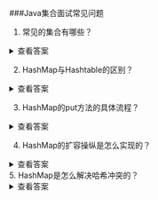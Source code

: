 ###Java集合面试常见问题

1. 常见的集合有哪些？

<details>
  <summary>查看答案</summary>
  <div>
    <p>Collection接口和Map接口是所有集合框架的父接口</p>
    <p>Collection接口主要的子接口有：List和Set</p>
    <p>Map接口的主要实现有：HashMap，Hashtable，LinkedHashMap，TreeMap，ConcurrentHashMap，Properties</p>
    <p>List接口的主要实现有：ArrayList，LinkedList，Vector，Stack</p>
    <p>Set接口的主要实现有：HashSet，TreeSet，LinkedHashSet
  </div>
</details>

2. HashMap与Hashtable的区别？

<details>
	<summary>查看答案</summary>
	<div>
		<table>
			<tr>
				<th>HashMap</th>
				<th>Hashtable</th>
			</tr>
			<tr>
				<td>非同步，线程不安全</td>
				<td>使用了synchronized关键字，线程安全</td>
			</tr>
			<tr>
				<td>允许k-v为null</td>
				<td>不允许k-v为null</td>
			</tr>
			<tr>
				<td>继承AbstractMap类</td>
				<td>继承Dictionary类</td>
			</tr>
		</table>
	</div>
</details>

3. HashMap的put方法的具体流程？

<details>
	<summary>查看答案</summary>
	<link>
	<a href = "https://www.jianshu.com/p/939b8a672070">图片来源</a>
	<img src="../../resources/images/collection/map_put.png" />
</details>

4. HashMap的扩容操纵是怎么实现的？
<details>
	<summary>查看答案</summary>
	<div>
		<p>HashMap的扩容分两种情况</p>
		<ol>
			<li>
			初始化哈希表，采用指定或者默认值方法
			</li>
      <li>
      <p>如果扩容前数组容量超过最大值(2^30)，则不在扩容</p>
			<p>如果没有超过最大值，并且当前容量的两倍也未超过最大值，则扩容为原来的两倍</p>
      </li>
			</ol>
			扩容后将每一个bucket移动到新的bucket当中
	</div>
</details>
5. HashMap是怎么解决哈希冲突的？
<details>
	<summary>查看答案</summary>
	<div>
		<ol>
			<li>什么是哈希？</li>
			<p>Hash，一般翻译为"散列"，也有直译为"哈希"，就是把任意长度的输入通过散列算法变换成固定长度的输出，该输出就是散列值(哈希值)。这种转换是一种压缩映射，不同的输入可能存在相同的输入，所以不可能从散列值来确定唯一的输入值</p>
			<p>所有的散列函数都具有一个特性：根据同一散列函数计算出来的散列值如果不同，那么输入值一定不同，但如果计算出来的散列值相同，输入值不一定相同</p>
			<li>什么是哈希冲突？</li>
			<p>当两个不同的输入通过同一个散列函数计算出相同的哈希值，被称作哈希碰撞(冲突)</p>
			<li>JDK1.8中首先通过两次扰动来降低哈希冲突的概率，然后使用链表法来链接拥有相同的hash值数据，如果链表的长度超过8，则将链表转换为红黑树，来降低遍历的时间复杂度{O(n)>O(logn)}</li>
		</ol>
	</div>
<details>

6. HashMap为什么不直接使用hashCode()处理后的哈希值直接作为table下标？
<details>
	<summary>查看答案</summary>
	<div>
		<p>
			hashcode()返回的是int整型，取值范围为-(2^31)~(2^31-1)，约40亿的空间，而HashMap的容量范围的是16~2^30， HashMap通常情况下是取不到最大值，并且设备也很难提供这么多存储空间，从而导致hashcode()计算出的hash值可能不在数组大小范围内，导致无法匹配存储位置
		<p>
		<p>如何解决?</p>
		<p>HashMap实现了自己的hash()方法，通过两次扰动使得它自己的哈希值高低位自行进行异或运算，降低了哈希碰撞概率也使得数据分布更均匀</p>
		<p>在保证数组长度是2的幂次方的时候，使用hash()运算的值与(数组长度-1)进行&amp;运算，从而比取余更加有效率</p>
		<p>为什么数组长度要保证为2的幂次方呢？</p>
		<p>只有当数组长度是2的幂次方，h&amp;(length-1)才等价于h%length，既实现了key的定位，又减少了冲突次数，并且提高了效率</p>
		<p>如果length为2的幂次方，则length-1转化成二进制一定是1111....形式，如果length不是2的幂次方，比如15，则length-1为14，对应二进制位1110，则会造成冲突概率增加，造成资源浪费</p>
		<p>为什么是两次扰动</p>
		<p>为了加大哈希值低位的随机性，使分布更均匀，两次就够了，已经达到了高地位参与运算的目的</p>
	</div>
</details>

7. HashMap在JDK1.7和JDK1.8中有哪些不同？


9. 为什么HashMap中String，Integer这样的包装类适合作为Key？
10. ConcurrentHashMap和Hashtable的区别？
11. Java集合的快速失败机制"fail-fast"？
12. ArrayList和Vector区别？
<details>
	<summary>查看答案</summary>
	<div>
		<table>
			<tr>
				<th>ArrayList</th>
				<th>Vector</th>
			</tr>
			<tr>
				<td>非同步</td>
				<td>同步，加了synchronized关键字</td>
			</tr>
			<tr>
				<td>容量扩充规则是（原容量+原容量*2）</td>
				<td>容易扩充规则是2倍原容量</td>
			</tr>
		</table>
	</div>
</details>

12. ArrayList和LinkedList区别？
<details>
	<summary>查看答案</summary>
	<div>
		<table>
			<tr>
				<th>ArrayList</th>
				<th>LinkedList</th>
			</tr>
			<tr>
				<td>底层动态数组</td>
				<td>底层双向链表，实现了List和Deque</td>
			</tr>
			<tr>
				<td>检索效率高，增删效率低</td>
				<td>检索效率低，增删效率高</td>
			</tr>
			<tr>
				<td>动态内存，消耗低</td>
				<td>内存消耗相对高</td>
			</tr>
		</table>
	</div>
</details>

13. HashSet是如何保证数据不可重复的？

14. BlockingQueue是什么？

参考：https://www.jianshu.com/p/939b8a672070


